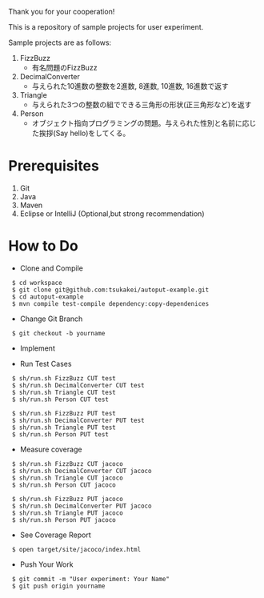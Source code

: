 Thank you for your cooperation!

This is a repository of sample projects for user experiment.

Sample projects are as follows:
1. FizzBuzz
    - 有名問題のFizzBuzz
1. DecimalConverter
    - 与えられた10進数の整数を2進数, 8進数, 10進数, 16進数で返す
1. Triangle
    - 与えられた3つの整数の組でできる三角形の形状(正三角形など)を返す
1. Person
    - オブジェクト指向プログラミングの問題。与えられた性別と名前に応じた挨拶(Say hello)をしてくる。
    
# Prerequisites
1. Git
1. Java
1. Maven
1. Eclipse or IntelliJ (Optional,but strong recommendation)

# How to Do

- Clone and Compile

```
 $ cd workspace
 $ git clone git@github.com:tsukakei/autoput-example.git
 $ cd autoput-example
 $ mvn compile test-compile dependency:copy-dependenices 
``` 

- Change Git Branch

```
 $ git checkout -b yourname
```

- Implement


- Run Test Cases

```
 $ sh/run.sh FizzBuzz CUT test
 $ sh/run.sh DecimalConverter CUT test
 $ sh/run.sh Triangle CUT test
 $ sh/run.sh Person CUT test
 
 $ sh/run.sh FizzBuzz PUT test
 $ sh/run.sh DecimalConverter PUT test
 $ sh/run.sh Triangle PUT test
 $ sh/run.sh Person PUT test
```

- Measure coverage

```
 $ sh/run.sh FizzBuzz CUT jacoco
 $ sh/run.sh DecimalConverter CUT jacoco
 $ sh/run.sh Triangle CUT jacoco
 $ sh/run.sh Person CUT jacoco
 
 $ sh/run.sh FizzBuzz PUT jacoco
 $ sh/run.sh DecimalConverter PUT jacoco
 $ sh/run.sh Triangle PUT jacoco
 $ sh/run.sh Person PUT jacoco
```
    
- See Coverage Report
```
 $ open target/site/jacoco/index.html
```

- Push Your Work

```
 $ git commit -m "User experiment: Your Name"
 $ git push origin yourname
```